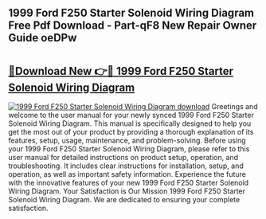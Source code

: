 ## 1999 Ford F250 Starter Solenoid Wiring Diagram Free Pdf Download - Part-qF8 New Repair Owner Guide oeDPw

# <h2><a href="http://dfskbq.blite.top/?on=1999+Ford+F250+Starter+Solenoid+Wiring+Diagram">🔗Download New 👉🔴 1999 Ford F250 Starter Solenoid Wiring Diagram</a></h2>

[![1999 Ford F250 Starter Solenoid Wiring Diagram download](https://i.imgur.com/lujVjoI.png)](http://dfskbq.blite.top/?on=1999+Ford+F250+Starter+Solenoid+Wiring+Diagram)
Greetings and welcome to the user manual for your newly synced 1999 Ford F250 Starter Solenoid Wiring Diagram. This manual is specifically designed to help you get the most out of your product by providing a thorough explanation of its features, setup, usage, maintenance, and problem-solving. Before using your 1999 Ford F250 Starter Solenoid Wiring Diagram, please refer to this user manual for detailed instructions on product setup, operation, and troubleshooting. It includes clear instructions for installation, setup, and operation, as well as important safety information. Experience the future with the innovative features of your new 1999 Ford F250 Starter Solenoid Wiring Diagram. Your Satisfaction is Our Mission 1999 Ford F250 Starter Solenoid Wiring Diagram. We are dedicated to ensuring your complete satisfaction.
